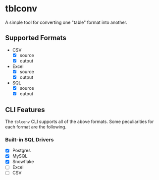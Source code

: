 # tblconv

A simple tool for converting one "table" format into another.

## Supported Formats

* CSV
  - [x] source
  - [x] output
* Excel
  - [x] source
  - [x] output
* SQL
  - [x] source
  - [x] output

## CLI Features

The `tblconv` CLI supports all of the above formats. Some peculiarities for each
format are the following.

### Built-in SQL Drivers

- [x] Postgres
- [x] MySQL
- [x] Snowflake
- [ ] Excel
- [ ] CSV
